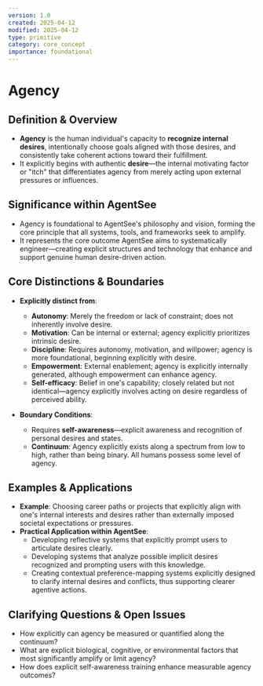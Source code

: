```yaml
---
version: 1.0
created: 2025-04-12
modified: 2025-04-12
type: primitive
category: core_concept
importance: foundational
---
```


# Agency

## Definition & Overview
- **Agency** is the human individual's capacity to **recognize internal desires**, intentionally choose goals aligned with those desires, and consistently take coherent actions toward their fulfillment.
- It explicitly begins with authentic **desire**—the internal motivating factor or "itch" that differentiates agency from merely acting upon external pressures or influences.

## Significance within AgentSee
- Agency is foundational to AgentSee's philosophy and vision, forming the core principle that all systems, tools, and frameworks seek to amplify.
- It represents the core outcome AgentSee aims to systematically engineer—creating explicit structures and technology that enhance and support genuine human desire-driven action.

## Core Distinctions & Boundaries
- **Explicitly distinct from**:
  - **Autonomy**: Merely the freedom or lack of constraint; does not inherently involve desire.
  - **Motivation**: Can be internal or external; agency explicitly prioritizes intrinsic desire.
  - **Discipline**: Requires autonomy, motivation, and willpower; agency is more foundational, beginning explicitly with desire.
  - **Empowerment**: External enablement; agency is explicitly internally generated, although empowerment can enhance agency.
  - **Self-efficacy**: Belief in one's capability; closely related but not identical—agency explicitly involves acting on desire regardless of perceived ability.

- **Boundary Conditions**:
  - Requires **self-awareness**—explicit awareness and recognition of personal desires and states.
  - **Continuum**: Agency explicitly exists along a spectrum from low to high, rather than being binary. All humans possess some level of agency.

## Examples & Applications
- **Example**: Choosing career paths or projects that explicitly align with one's internal interests and desires rather than externally imposed societal expectations or pressures.
- **Practical Application within AgentSee**:
  - Developing reflective systems that explicitly prompt users to articulate desires clearly.
  - Developing systems that analyze possible implicit desires recognized and prompting users with this knowledge. 
  - Creating contextual preference-mapping systems explicitly designed to clarify internal desires and conflicts, thus supporting clearer agentive actions.

## Clarifying Questions & Open Issues
- How explicitly can agency be measured or quantified along the continuum?
- What are explicit biological, cognitive, or environmental factors that most significantly amplify or limit agency?
- How does explicit self-awareness training enhance measurable agency outcomes?
